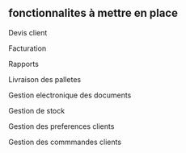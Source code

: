 
## fonctionnalites à mettre en place 

Devis client 

Facturation 

Rapports 

Livraison des palletes 

Gestion electronique des documents

Gestion de stock

Gestion des preferences clients 

Gestion des commmandes clients 

